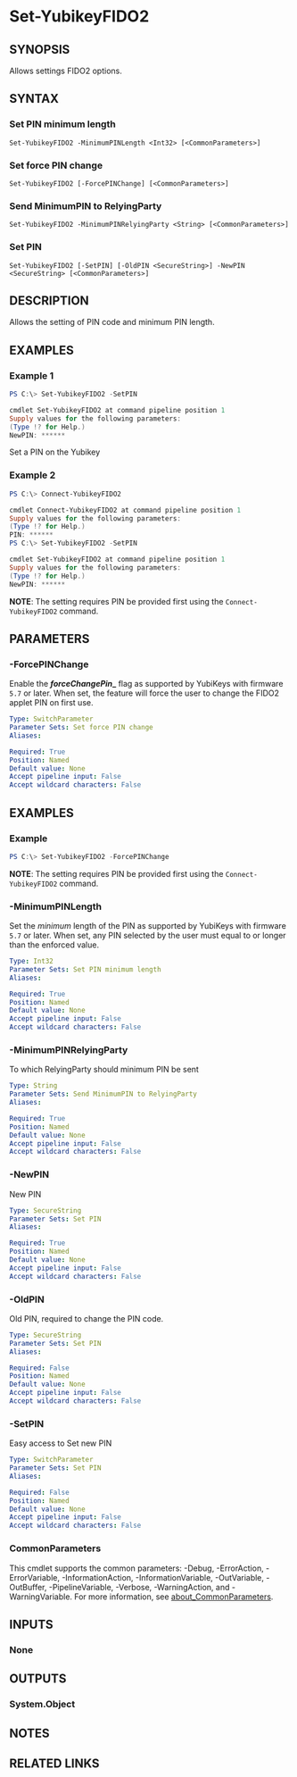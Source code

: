 ﻿---
external help file: powershellYK.dll-Help.xml
Module Name: powershellYK
online version:
schema: 2.0.0
---

# Set-YubikeyFIDO2

## SYNOPSIS
Allows settings FIDO2 options.

## SYNTAX

### Set PIN minimum length
```
Set-YubikeyFIDO2 -MinimumPINLength <Int32> [<CommonParameters>]
```

### Set force PIN change
```
Set-YubikeyFIDO2 [-ForcePINChange] [<CommonParameters>]
```

### Send MinimumPIN to RelyingParty
```
Set-YubikeyFIDO2 -MinimumPINRelyingParty <String> [<CommonParameters>]
```

### Set PIN
```
Set-YubikeyFIDO2 [-SetPIN] [-OldPIN <SecureString>] -NewPIN <SecureString> [<CommonParameters>]
```

## DESCRIPTION
Allows the setting of PIN code and minimum PIN length.

## EXAMPLES

### Example 1
```powershell
PS C:\> Set-YubikeyFIDO2 -SetPIN

cmdlet Set-YubikeyFIDO2 at command pipeline position 1
Supply values for the following parameters:
(Type !? for Help.)
NewPIN: ******
```

Set a PIN on the Yubikey

### Example 2
```powershell
PS C:\> Connect-YubikeyFIDO2

cmdlet Connect-YubikeyFIDO2 at command pipeline position 1
Supply values for the following parameters:
(Type !? for Help.)
PIN: ******
PS C:\> Set-YubikeyFIDO2 -SetPIN

cmdlet Set-YubikeyFIDO2 at command pipeline position 1
Supply values for the following parameters:
(Type !? for Help.)
NewPIN: ******
```
**NOTE**: The setting requires PIN be provided first using the `Connect-YubikeyFIDO2` command.

## PARAMETERS

### -ForcePINChange
Enable the **_forceChangePin__** flag as supported by YubiKeys with firmware `5.7` or later.
When set, the feature will force the user to change the FIDO2 applet PIN on first use.

```yaml
Type: SwitchParameter
Parameter Sets: Set force PIN change
Aliases:

Required: True
Position: Named
Default value: None
Accept pipeline input: False
Accept wildcard characters: False
```
## EXAMPLES

### Example
```powershell
PS C:\> Set-YubikeyFIDO2 -ForcePINChange
```
**NOTE**: The setting requires PIN be provided first using the `Connect-YubikeyFIDO2` command.

### -MinimumPINLength
Set the _minimum_ length of the PIN as supported by YubiKeys with firmware `5.7` or later.
When set, any PIN selected by the user must equal to or longer than the enforced value.

```yaml
Type: Int32
Parameter Sets: Set PIN minimum length
Aliases:

Required: True
Position: Named
Default value: None
Accept pipeline input: False
Accept wildcard characters: False
```

### -MinimumPINRelyingParty
To which RelyingParty should minimum PIN be sent

```yaml
Type: String
Parameter Sets: Send MinimumPIN to RelyingParty
Aliases:

Required: True
Position: Named
Default value: None
Accept pipeline input: False
Accept wildcard characters: False
```

### -NewPIN
New PIN

```yaml
Type: SecureString
Parameter Sets: Set PIN
Aliases:

Required: True
Position: Named
Default value: None
Accept pipeline input: False
Accept wildcard characters: False
```

### -OldPIN
Old PIN, required to change the PIN code.

```yaml
Type: SecureString
Parameter Sets: Set PIN
Aliases:

Required: False
Position: Named
Default value: None
Accept pipeline input: False
Accept wildcard characters: False
```

### -SetPIN
Easy access to Set new PIN

```yaml
Type: SwitchParameter
Parameter Sets: Set PIN
Aliases:

Required: False
Position: Named
Default value: None
Accept pipeline input: False
Accept wildcard characters: False
```

### CommonParameters
This cmdlet supports the common parameters: -Debug, -ErrorAction, -ErrorVariable, -InformationAction, -InformationVariable, -OutVariable, -OutBuffer, -PipelineVariable, -Verbose, -WarningAction, and -WarningVariable. For more information, see [about_CommonParameters](http://go.microsoft.com/fwlink/?LinkID=113216).

## INPUTS

### None

## OUTPUTS

### System.Object
## NOTES

## RELATED LINKS

